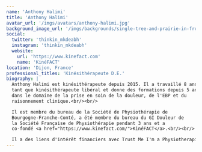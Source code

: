 ```yaml
---
name: 'Anthony Halimi'
title: 'Anthony Halimi'
avatar_url: '/imgs/avatars/anthony-halimi.jpg'
background_image_url: '/imgs/backgrounds/single-tree-and-prairie-in-front-of-massive-mountains.jpg'
social:
  twitter: 'thinkin_mkdeabh'
  instagram: 'thinkin_mkdeabh'
  website:
    url: 'https://www.kinefact.com'
    name: 'KinéFACT'
location: 'Dijon, France'
professional_titles: 'Kinésithérapeute D.E.'
biography: |
  Anthony Halimi est kinésithérapeute depuis 2015. Il a travaillé 8 ans en
  tant que kinésithérapeute libéral et donne des formations depuis 5 ans
  dans le domaine de la prise en soin de la douleur, de l'EBP et du
  raisonnement clinique.<br/><br/>

  Il est membre du bureau de la Société de Physiothérapie de
  Bourgogne-Franche-Comté, a été membre du bureau du GI Douleur de
  la Société Française de Physiothérapie pendant 3 ans et a
  co-fondé <a href="https://www.kinefact.com/">KinéFACT</a>.<br/><br/>

  Il a des liens d'intérêt financiers avec Trust Me I'm a Physiotherapist et Axomove SA.
---
```

